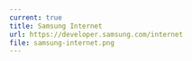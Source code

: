 ```yaml
---
current: true
title: Samsung Internet
url: https://developer.samsung.com/internet
file: samsung-internet.png
---
```

